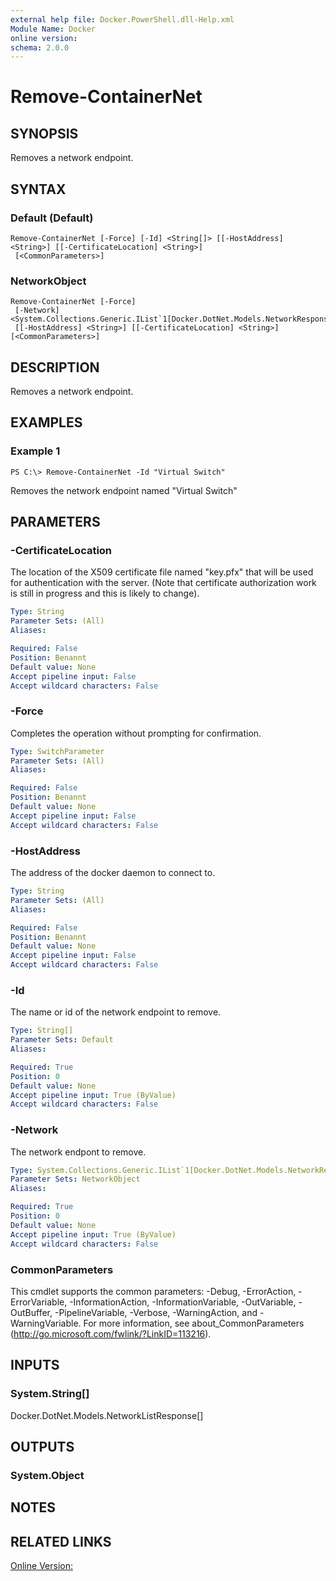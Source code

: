 ```yaml
---
external help file: Docker.PowerShell.dll-Help.xml
Module Name: Docker
online version:
schema: 2.0.0
---
```


# Remove-ContainerNet

## SYNOPSIS
Removes a network endpoint.

## SYNTAX

### Default (Default)
```
Remove-ContainerNet [-Force] [-Id] <String[]> [[-HostAddress] <String>] [[-CertificateLocation] <String>]
 [<CommonParameters>]
```

### NetworkObject
```
Remove-ContainerNet [-Force]
 [-Network] <System.Collections.Generic.IList`1[Docker.DotNet.Models.NetworkResponse]>
 [[-HostAddress] <String>] [[-CertificateLocation] <String>] [<CommonParameters>]
```

## DESCRIPTION
Removes a network endpoint.

## EXAMPLES

### Example 1
```
PS C:\> Remove-ContainerNet -Id "Virtual Switch"
```

Removes the network endpoint named "Virtual Switch"

## PARAMETERS

### -CertificateLocation
The location of the X509 certificate file named "key.pfx" that will be used for authentication with the server. (Note that certificate authorization work is still in progress and this is likely to change).

```yaml
Type: String
Parameter Sets: (All)
Aliases:

Required: False
Position: Benannt
Default value: None
Accept pipeline input: False
Accept wildcard characters: False
```

### -Force
Completes the operation without prompting for confirmation.

```yaml
Type: SwitchParameter
Parameter Sets: (All)
Aliases:

Required: False
Position: Benannt
Default value: None
Accept pipeline input: False
Accept wildcard characters: False
```

### -HostAddress
The address of the docker daemon to connect to.

```yaml
Type: String
Parameter Sets: (All)
Aliases:

Required: False
Position: Benannt
Default value: None
Accept pipeline input: False
Accept wildcard characters: False
```

### -Id
The name or id of the network endpoint to remove.

```yaml
Type: String[]
Parameter Sets: Default
Aliases:

Required: True
Position: 0
Default value: None
Accept pipeline input: True (ByValue)
Accept wildcard characters: False
```

### -Network
The network endpont to remove.

```yaml
Type: System.Collections.Generic.IList`1[Docker.DotNet.Models.NetworkResponse]
Parameter Sets: NetworkObject
Aliases:

Required: True
Position: 0
Default value: None
Accept pipeline input: True (ByValue)
Accept wildcard characters: False
```

### CommonParameters
This cmdlet supports the common parameters: -Debug, -ErrorAction, -ErrorVariable, -InformationAction, -InformationVariable, -OutVariable, -OutBuffer, -PipelineVariable, -Verbose, -WarningAction, and -WarningVariable. For more information, see about_CommonParameters (http://go.microsoft.com/fwlink/?LinkID=113216).

## INPUTS

### System.String[]
Docker.DotNet.Models.NetworkListResponse[]

## OUTPUTS

### System.Object

## NOTES

## RELATED LINKS

[Online Version:](https://github.com/Microsoft/Docker-PowerShell/blob/master/src/Docker.PowerShell/Help/Remove-ContainerNet.md)
